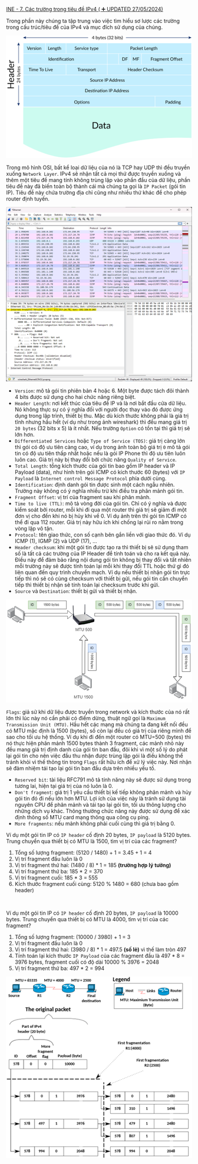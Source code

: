 [INE - 7. Các trường trong tiêu đề IPv4 ( :heavy_plus_sign: UPDATED 27/05/2024)](#ine_7_ipv4_header_fields)

Trong phần này chúng ta tập trung vào việc tìm hiểu sơ lược các trường trong cấu trúc/tiêu đề của IPv4 và mục đích sử dụng của chúng.

<div style="text-align:center"><img src="../images/ine_33_ip_packet_structure.svg" alt/></div>

Trong mô hình OSI, bất kể loại dữ liệu của nó là TCP hay UDP thì đều truyền xuống `Network Layer`. IPv4 sẽ nhận tất cả mọi thứ được truyền xuống và thêm một tiêu đề mang tính không trùng lặp vào phần đầu của dữ liệu, phần tiêu đề này đã biến toàn bộ thành cái mà chúng ta gọi là `IP Packet` (gói tin IP). Tiêu đề này chứa trường địa chỉ cũng như nhiều thứ khác để cho phép router định tuyến.

<div style="text-align:center"><img src="../images/ine_32_wireshark_packet_strcture.png" alt/></div>

- `Version`: mô tả gói tin phiên bản 4 hoặc 6. Một byte được tách đôi thành 4 bits được sử dụng cho hai chức năng riêng biệt.
- `Header Length`: nơi kết thúc của tiêu đề IP và là nơi bắt đầu cửa dữ liệu. Nó không thực sự có ý nghĩa đối với người đọc thay vào đó được ứng dụng trong lập trình, thiết bị thu. Mặc dù kích thước không phải là giá trị tĩnh nhưng hầu hết (ví dụ như trong ảnh wireshark) thì đều mang giá trị `20 bytes` (32 bits x 5) là ít nhất. Nếu trường `Option` có tồn tại thì giá trị sẽ lớn hơn.
- `Differentiated Services` hoặc `Type of Service (TOS)`: giá trị càng lớn thì gói có độ ưu tiên càng cao, ví dụ trong ảnh toàn bộ giá trị `0` mô tả gói tin có độ ưu tiên thấp nhất hoặc nếu là gói IP Phone thì độ ưu tiên luôn luôn cao. Giá trị này bị thay đổi bởi chức năng `Quality of Service`.
- `Total Length`: tổng kích thước của gói tin bao gồm IP header và IP Payload (data), như hình trên gói ICMP có kích thước 60 (bytes) với `IP Payload` là `Internet control Message Protocol` phía dưới cùng.
- `Identification`: định danh gói tin được sinh một cách ngẫu nhiên. Trường này không có ý nghĩa nhiều trừ khi điều tra phân mảnh gói tin.
- `Fragment Offset`: vị trí của fragment sau khi phân mảnh.
- `Time to live (TTL)`: mô tả vòng đời của gói tin. Chỉ có ý nghĩa và được kiểm soát bởi router, mỗi khi đi qua một router thì giá trị sẽ giảm đi một đơn vị cho đến khi nó bị hủy khi về 0. Ví dụ ảnh trên thì gói tin ICMP có thể đi qua 112 router. Giá trị này hữu ích khi chống lại rủi ro nằm trong vòng lặp vô tận.
- `Protocol`: tên giao thức, con số cạnh bên gắn liền với giao thức đó. Ví dụ ICMP (1), IGMP (2) và UDP (17), ...
- `Header checksum`: khi một gói tin được tạo ra thì thiết bị sẽ sử dụng tham số là tất cả các trường của IP Header để tính toán và cho ra kết quả này. Điều này để đảm bảo rằng nội dung gói tin không bị thay đổi và tất nhiên mỗi trường này sẽ được tính toán lại mỗi khi thay đổi TTL hoặc thứ gì đó liên quan đến quy trình chuyển mạch. Ví dụ nếu thiết bị nhận gói tin trực tiếp thì nó sẽ có cùng checksum với thiết bị gửi, nếu gói tin cần chuyển tiếp thì thiết bị nhận sẽ tính toán lại checksum trước khi gửi.
- `Source` và `Destination`: thiết bị gửi và thiết bị nhận.

<div style="text-align:center"><img src="../images/ine_34_fragmen_and_id_packet.png" alt/></div>

`Flags`: giả sử khi dữ liệu được truyền trong network và kích thước của nó rất lớn thì lúc này nó cần phải có điểm dừng, thuật ngữ gọi là `Maximum Transmission Unit (MTU)`. Hầu hết các mạng mà chúng ta đang kết nối đều có MTU mặc định là 1500 (bytes), số còn lại đều có giá trị của riêng mình để sao cho tối ưu hệ thống. Ví dụ khi đi đến một router có MTU=500 (bytes) thì nó thực hiện phân mảnh 1500 bytes thành 3 fragment, các mảnh nhỏ này đều mang giá trị định danh của gói tin ban đầu, đôi khi vì một số lý do phát lại gói tin cho nên việc đầu thu nhận được trùng lặp gói là điều không thể tránh khỏi vì thế thông tin trong `Flags` rất hữu ích để xử lý việc này. Nơi nhận sẽ đảm nhiệm tái tạo lại gói tin ban đầu dựa trên nhiều yếu tố.

- `Reserved bit`: tài liệu RFC791 mô tả tính năng này sẽ được sử dụng trong tương lai, hiện tại giá trị của nó luôn là 0.
- `Don't fragment`: giá trị 1 yêu cầu thiết bị kế tiếp không phân mảnh và hủy gói tin đó đi nếu lớn hơn MTU. Lợi ích của việc này là tránh sử dụng tài nguyên CPU để phân mảnh và tái tạo lại gói tin, tối ưu thông lượng cho những dịch vụ khác. Thông thường chức năng này được sử dụng để xác định thông số MTU card mạng thông qua công cụ ping.
- `More fragments`: nếu mảnh không phải cuối cùng thì giá trị bằng 0.

Ví dụ một gói tin IP có `IP header` cố định 20 bytes, `IP payload` là 5120 bytes. Trung chuyển qua thiết bị có MTU là 1500, tìm vị trí của các fragment?

1) Tổng số lượng fragment: (5120 / 1480) + 1 = 3.45 + 1 = 4
2) Vị trí fragment đầu luôn là 0
3) Vị trí fragment thứ hai: (1480 / 8) * 1 = 185 <b>(trường hợp lý tưởng)</b>
4) Vị trí fragment thứ ba: 185 * 2 = 370
5) Vị trí fragment cuối: 185 * 3 = 555
6) Kích thước fragment cuối cùng: 5120 % 1480 = 680 (chưa bao gồm header)

<div style="text-align:center"><img src="../images/ine_35_example_about_fragment.png" alt/></div>

Ví dụ một gói tin IP có `IP header` cố định 20 bytes, `IP payload` là 10000 bytes. Trung chuyển qua thiết bị có MTU là 4000, tìm vị trí của các fragment?

1) Tổng số lượng fragment: (10000 / 3980) + 1 = 3
2) Vị trí fragment đầu luôn là 0
3) Vị trí fragment thứ hai: (3980 / 8) * 1 = 497.5 <b>(số lẻ)</b> vì thế làm tròn 497
4) Tính toán lại kích thước `IP Payload` của các fragment đầu là 497 * 8 = 3976 bytes, fragment cuối có độ dài 10000 % 3976 = 2048
4) Vị trí fragment thứ ba: 497 * 2 = 994

<div style="text-align:center"><img src="../images/ine_36_example2_about_fragment.png" alt/></div>